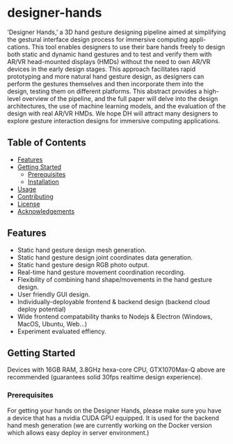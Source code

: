 # designer-hands

 ’Designer Hands,’ a 3D hand gesture designing pipeline aimed at
simplifying the gestural interface design process for immersive computing appli-
cations. This tool enables designers to use their bare hands freely to design both
static and dynamic hand gestures and to test and verify them with AR/VR
head-mounted displays (HMDs) without the need to own AR/VR devices in
the early design stages. This approach facilitates rapid prototyping and more
natural hand gesture design, as designers can perform the gestures themselves
and then incorporate them into the design, testing them on different platforms.
This abstract provides a high-level overview of the pipeline, and the full paper
will delve into the design architectures, the use of machine learning models, and
the evaluation of the design with real AR/VR HMDs. We hope DH will attract
many designers to explore gesture interaction designs for immersive computing
applications.

## Table of Contents

- [Features](#features)
- [Getting Started](#getting-started)
  - [Prerequisites](#prerequisites)
  - [Installation](#installation)
- [Usage](#usage)
- [Contributing](#contributing)
- [License](#license)
- [Acknowledgements](#acknowledgements)

## Features

- Static hand gesture design mesh generation.
- Static hand gesture design joint coordinates data generation.
- Static hand gesture design RGB photo output.
- Real-time hand gesture movement coordination recording.
- Flexibility of combining hand shape/movements in the hand gesture design.
- User friendly GUI design.
- Individually-deployable frontend & backend design (backend cloud deploy potential)
- Wide frontend compatability thanks to Nodejs & Electron (Windows, MacOS, Ubuntu, Web...)
- Experiment evaluated effiency.

## Getting Started
Devices with 16GB RAM, 3.8GHz hexa-core CPU, GTX1070Max-Q above are recommended (guarantees solid 30fps realtime design experience).

### Prerequisites
For getting your hands on the Designer Hands, please make sure you have a device that has a nvidia CUDA GPU equipped. It is used for the backend hand mesh generation (we are currently working on the Docker version which allows easy deploy in server environment.)
